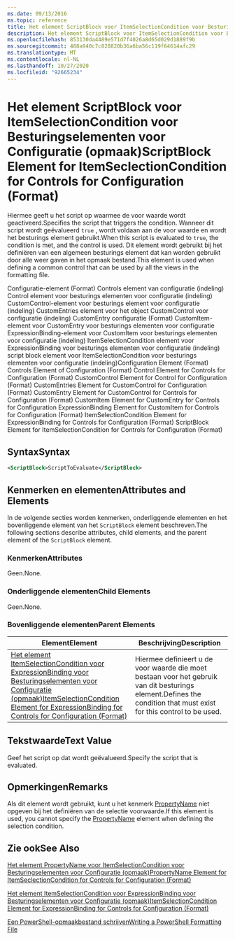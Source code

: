 ```yaml
---
ms.date: 09/13/2016
ms.topic: reference
title: Het element ScriptBlock voor ItemSelectionCondition voor Besturingselementen voor Configuratie (opmaak)
description: Het element ScriptBlock voor ItemSelectionCondition voor Besturingselementen voor Configuratie (opmaak)
ms.openlocfilehash: 853130da4489e571d7f4026a8d65d029d1889f9b
ms.sourcegitcommit: 488a940c7c828820b36a6ba56c119f64614afc29
ms.translationtype: MT
ms.contentlocale: nl-NL
ms.lasthandoff: 10/27/2020
ms.locfileid: "92665234"
---
```

# <a name="scriptblock-element-for-itemseclectioncondition-for-controls-for-configuration-format"></a><span data-ttu-id="505cb-103">Het element ScriptBlock voor ItemSelectionCondition voor Besturingselementen voor Configuratie (opmaak)</span><span class="sxs-lookup"><span data-stu-id="505cb-103">ScriptBlock Element for ItemSeclectionCondition for Controls for Configuration (Format)</span></span>

<span data-ttu-id="505cb-104">Hiermee geeft u het script op waarmee de voor waarde wordt geactiveerd.</span><span class="sxs-lookup"><span data-stu-id="505cb-104">Specifies the script that triggers the condition.</span></span> <span data-ttu-id="505cb-105">Wanneer dit script wordt geëvalueerd `true` , wordt voldaan aan de voor waarde en wordt het besturings element gebruikt.</span><span class="sxs-lookup"><span data-stu-id="505cb-105">When this script is evaluated to `true`, the condition is met, and the control is used.</span></span> <span data-ttu-id="505cb-106">Dit element wordt gebruikt bij het definiëren van een algemeen besturings element dat kan worden gebruikt door alle weer gaven in het opmaak bestand.</span><span class="sxs-lookup"><span data-stu-id="505cb-106">This element is used when defining a common control that can be used by all the views in the formatting file.</span></span>

<span data-ttu-id="505cb-107">Configuratie-element (Format) Controls element van configuratie (indeling) Control element voor besturings elementen voor configuratie (indeling) CustomControl-element voor besturings element voor configuratie (indeling) CustomEntries element voor het object CustomControl voor configuratie (indeling) CustomEntry configuratie (Format) CustomItem-element voor CustomEntry voor besturings elementen voor configuratie ExpressionBinding-element voor CustomItem voor besturings elementen voor configuratie (indeling) ItemSelectionCondition element voor ExpressionBinding voor besturings elementen voor configuratie (indeling) script block element voor ItemSelectionCondition voor besturings elementen voor configuratie (indeling)</span><span class="sxs-lookup"><span data-stu-id="505cb-107">Configuration Element (Format) Controls Element of Configuration (Format) Control Element for Controls for Configuration (Format) CustomControl Element for Control for Configuration (Format) CustomEntries Element for CustomControl for Configuration (Format) CustomEntry Element for CustomControl for Controls for Configuration (Format) CustomItem Element for CustomEntry for Controls for Configuration ExpressionBinding Element for CustomItem for Controls for Configuration (Format) ItemSelectionCondition Element for ExpressionBinding for Controls for Configuration (Format) ScriptBlock Element for ItemSelectionCondition for Controls for Configuration (Format)</span></span>

## <a name="syntax"></a><span data-ttu-id="505cb-108">Syntax</span><span class="sxs-lookup"><span data-stu-id="505cb-108">Syntax</span></span>

```xml
<ScriptBlock>ScriptToEvaluate</ScriptBlock>
```

## <a name="attributes-and-elements"></a><span data-ttu-id="505cb-109">Kenmerken en elementen</span><span class="sxs-lookup"><span data-stu-id="505cb-109">Attributes and Elements</span></span>

<span data-ttu-id="505cb-110">In de volgende secties worden kenmerken, onderliggende elementen en het bovenliggende element van het `ScriptBlock` element beschreven.</span><span class="sxs-lookup"><span data-stu-id="505cb-110">The following sections describe attributes, child elements, and the parent element of the `ScriptBlock` element.</span></span>

### <a name="attributes"></a><span data-ttu-id="505cb-111">Kenmerken</span><span class="sxs-lookup"><span data-stu-id="505cb-111">Attributes</span></span>

<span data-ttu-id="505cb-112">Geen.</span><span class="sxs-lookup"><span data-stu-id="505cb-112">None.</span></span>

### <a name="child-elements"></a><span data-ttu-id="505cb-113">Onderliggende elementen</span><span class="sxs-lookup"><span data-stu-id="505cb-113">Child Elements</span></span>

<span data-ttu-id="505cb-114">Geen.</span><span class="sxs-lookup"><span data-stu-id="505cb-114">None.</span></span>

### <a name="parent-elements"></a><span data-ttu-id="505cb-115">Bovenliggende elementen</span><span class="sxs-lookup"><span data-stu-id="505cb-115">Parent Elements</span></span>

|<span data-ttu-id="505cb-116">Element</span><span class="sxs-lookup"><span data-stu-id="505cb-116">Element</span></span>|<span data-ttu-id="505cb-117">Beschrijving</span><span class="sxs-lookup"><span data-stu-id="505cb-117">Description</span></span>|
|-------------|-----------------|
|[<span data-ttu-id="505cb-118">Het element ItemSelectionCondition voor ExpressionBinding voor Besturingselementen voor Configuratie (opmaak)</span><span class="sxs-lookup"><span data-stu-id="505cb-118">ItemSelectionCondition Element for ExpressionBinding for Controls for Configuration (Format)</span></span>](./itemselectioncondition-element-for-expressionbinding-for-controls-for-configuration-format.md)|<span data-ttu-id="505cb-119">Hiermee definieert u de voor waarde die moet bestaan voor het gebruik van dit besturings element.</span><span class="sxs-lookup"><span data-stu-id="505cb-119">Defines the condition that must exist for this control to be used.</span></span>|

## <a name="text-value"></a><span data-ttu-id="505cb-120">Tekstwaarde</span><span class="sxs-lookup"><span data-stu-id="505cb-120">Text Value</span></span>

<span data-ttu-id="505cb-121">Geef het script op dat wordt geëvalueerd.</span><span class="sxs-lookup"><span data-stu-id="505cb-121">Specify the script that is evaluated.</span></span>

## <a name="remarks"></a><span data-ttu-id="505cb-122">Opmerkingen</span><span class="sxs-lookup"><span data-stu-id="505cb-122">Remarks</span></span>

<span data-ttu-id="505cb-123">Als dit element wordt gebruikt, kunt u het kenmerk [PropertyName](./propertyname-element-for-itemseclectioncondition-for-controls-for-configuration-format.md) niet opgeven bij het definiëren van de selectie voorwaarde.</span><span class="sxs-lookup"><span data-stu-id="505cb-123">If this element is used, you cannot specify the [PropertyName](./propertyname-element-for-itemseclectioncondition-for-controls-for-configuration-format.md) element when defining the selection condition.</span></span>

## <a name="see-also"></a><span data-ttu-id="505cb-124">Zie ook</span><span class="sxs-lookup"><span data-stu-id="505cb-124">See Also</span></span>

[<span data-ttu-id="505cb-125">Het element PropertyName voor ItemSelectionCondition voor Besturingselementen voor Configuratie (opmaak)</span><span class="sxs-lookup"><span data-stu-id="505cb-125">PropertyName Element for ItemSeclectionCondition for Controls for Configuration (Format)</span></span>](./propertyname-element-for-itemseclectioncondition-for-controls-for-configuration-format.md)

[<span data-ttu-id="505cb-126">Het element ItemSelectionCondition voor ExpressionBinding voor Besturingselementen voor Configuratie (opmaak)</span><span class="sxs-lookup"><span data-stu-id="505cb-126">ItemSelectionCondition Element for ExpressionBinding for Controls for Configuration (Format)</span></span>](./itemselectioncondition-element-for-expressionbinding-for-controls-for-configuration-format.md)

[<span data-ttu-id="505cb-127">Een PowerShell-opmaakbestand schrijven</span><span class="sxs-lookup"><span data-stu-id="505cb-127">Writing a PowerShell Formatting File</span></span>](./writing-a-powershell-formatting-file.md)
